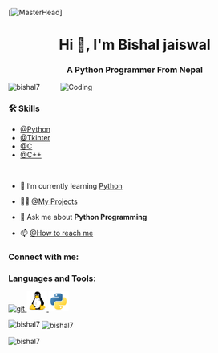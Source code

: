 [![MasterHead](https://mir-s3-cdn-cf.behance.net/project_modules/fs/54b6c068097599.5b50bca476b9b.gif)]
<h1 align="center">Hi 👋, I'm Bishal jaiswal</h1>
<h3 align="center">A Python Programmer From Nepal</h3>
<img align="right" alt="Coding" width="400" src="https://cdn.dribbble.com/users/1059583/screenshots/4171367/coding-freak.gif">



<p align="left"> <img src="https://komarev.com/ghpvc/?username=bishal7&label=Profile%20views&color=0e75b6&style=flat" alt="bishal7" /> </p>

### 🛠 Skills
- [@Python](https://www.youtube.com/watch?v=aqvDTCpNRek&list=PLu0W_9lII9agICnT8t4iYVSZ3eykIAOME)
- [@Tkinter](https://www.youtube.com/watch?v=-Q4lm8eYulw&list=PLu0W_9lII9ajLcqRcj4PoEihkukF_OTzA)
- [@C](https://www.programiz.com/c-programming)
- [@C++](https://www.youtube.com/watch?v=j8nAHeVKL08&list=PLu0W_9lII9agpFUAlPFe_VNSlXW5uE0YL)

<p align="left"> <a href="https://twitter.com/" target="blank"><img src="https://img.shields.io/twitter/follow/?logo=twitter&style=for-the-badge" alt="" /></a> </p>

- 🌱 I’m currently learning [Python](https://www.youtube.com/watch?v=aqvDTCpNRek&list=PLu0W_9lII9agICnT8t4iYVSZ3eykIAOME)

- 👨‍💻 [@My Projects](https://github.com/ETCBishal?tab=repositories)

- 💬 Ask me about **Python Programming**

- 📫 [@How to reach me](bishaljaiswal0408@gmail.com)

<h3 align="left">Connect with me:</h3>
<p align="left">
</p>

<h3 align="left">Languages and Tools:</h3>
<p align="left"> <a href="https://git-scm.com/" target="_blank" rel="noreferrer"> <img src="https://www.vectorlogo.zone/logos/git-scm/git-scm-icon.svg" alt="git" width="40" height="40"/> </a> <a href="https://www.linux.org/" target="_blank" rel="noreferrer"> <img src="https://raw.githubusercontent.com/devicons/devicon/master/icons/linux/linux-original.svg" alt="linux" width="40" height="40"/> </a> <a href="https://www.python.org" target="_blank" rel="noreferrer"> <img src="https://raw.githubusercontent.com/devicons/devicon/master/icons/python/python-original.svg" alt="python" width="40" height="40"/> </a> </p>

<p><img align="left" src="https://github-readme-stats.vercel.app/api/top-langs?username=bishal7&show_icons=true&locale=en&layout=compact" alt="bishal7" /></p>

<p>&nbsp;<img align="center" src="https://github-readme-stats.vercel.app/api?username=bishal7&show_icons=true&locale=en" alt="bishal7" /></p>

<p><img align="center" src="https://github-readme-streak-stats.herokuapp.com/?user=bishal7&" alt="bishal7" /></p>
